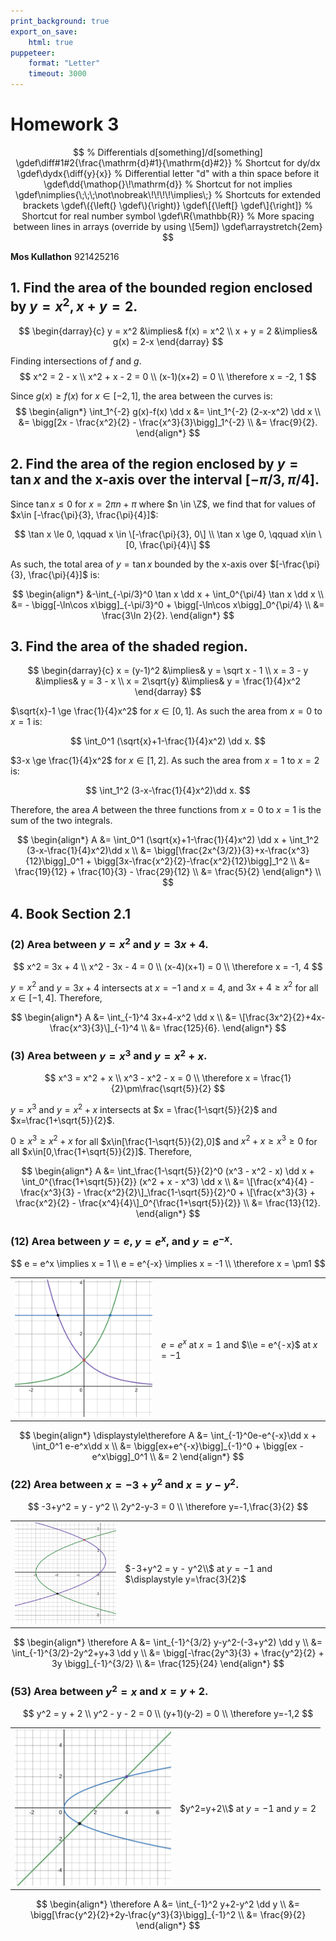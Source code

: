 ```yaml
---
print_background: true
export_on_save:
    html: true
puppeteer:
    format: "Letter"
    timeout: 3000
---
```


# Homework 3

$$
    % Differentials d[something]/d[something]
    \gdef\diff#1#2{\frac{\mathrm{d}#1}{\mathrm{d}#2}}
    % Shortcut for dy/dx
    \gdef\dydx{\diff{y}{x}}
    % Differential letter "d" with a thin space before it
    \gdef\dd{\mathop{}\!\mathrm{d}}
    % Shortcut for not implies
    \gdef\nimplies{\;\;\;\not\nobreak\!\!\!\!\implies\;}
    % Shortcuts for extended brackets
    \gdef\({\left(} \gdef\){\right)}
    \gdef\[{\left[} \gdef\]{\right]}
    % Shortcut for real number symbol
    \gdef\R{\mathbb{R}}
    % More spacing between lines in arrays (override by using \[5em])
    \gdef\arraystretch{2em}
$$

**Mos Kullathon**
921425216

## 1. Find the area of the bounded region enclosed by $y = x^2 , x + y = 2$.

$$
\begin{darray}{c}
    y = x^2 &\implies& f(x) = x^2
    \\
    x + y = 2 &\implies& g(x) = 2-x
\end{darray}
$$

Finding intersections of $f$ and $g$.
$$
    x^2 = 2 - x
    \\
    x^2 + x - 2 = 0
    \\
    (x-1)(x+2) = 0
    \\
    \therefore x = -2, 1
$$

Since $g(x) \ge f(x)$ for $x \in [-2, 1]$, the area between the curves is:
$$
\begin{align*}
    \int_1^{-2} g(x)-f(x) \dd x
    &= \int_1^{-2} (2-x-x^2) \dd x
    \\
    &= \bigg[2x - \frac{x^2}{2} - \frac{x^3}{3}\bigg]_1^{-2}
    \\
    &= \frac{9}{2}.
\end{align*}
$$

## 2. Find the area of the region enclosed by $y=\tan x$ and the x-axis over the interval $[-\pi/3, \pi/4]$.

Since $\tan x \le 0$ for $x = 2\pi n + \pi$ where $n \in \Z$, we find that for values of $x\in [-\frac{\pi}{3}, \frac{\pi}{4}]$:

$$
\tan x \le 0, \qquad x \in \[-\frac{\pi}{3}, 0\]
\\
\tan x \ge 0, \qquad x\in \[0, \frac{\pi}{4}\]
$$

As such, the total area of $y=\tan x$ bounded by the x-axis over $[-\frac{\pi}{3}, \frac{\pi}{4}]$ is:

$$
\begin{align*}
    &-\int_{-\pi/3}^0 \tan x \dd x + \int_0^{\pi/4} \tan x \dd x
    \\
    &= - \bigg[-\ln\cos x\bigg]_{-\pi/3}^0 + \bigg[-\ln\cos x\bigg]_0^{\pi/4}
    \\
    &= \frac{3\ln 2}{2}.
\end{align*}
$$

## 3. Find the area of the shaded region.

$$
\begin{darray}{c}
    x = (y-1)^2 &\implies& y = \sqrt x - 1
    \\
    x = 3 - y &\implies& y = 3 - x
    \\
    x = 2\sqrt{y} &\implies& y = \frac{1}{4}x^2
\end{darray}
$$

$\sqrt{x}-1 \ge \frac{1}{4}x^2$ for $x\in[0, 1]$. As such the area from $x=0$ to $x=1$ is:

$$
\int_0^1 (\sqrt{x}+1-\frac{1}{4}x^2) \dd x.
$$

$3-x \ge \frac{1}{4}x^2$ for $x\in[1, 2]$. As such the area from $x=1$ to $x=2$ is:

$$
\int_1^2 (3-x-\frac{1}{4}x^2)\dd x.
$$

Therefore, the area $A$ between the three functions from $x=0$ to $x=1$ is the sum of the two integrals.

$$
\begin{align*}
    A &=
    \int_0^1 (\sqrt{x}+1-\frac{1}{4}x^2) \dd x + \int_1^2 (3-x-\frac{1}{4}x^2)\dd x
    \\
    &= \bigg[\frac{2x^{3/2}}{3}+x-\frac{x^3}{12}\bigg]_0^1 + \bigg[3x-\frac{x^2}{2}-\frac{x^2}{12}\bigg]_1^2
    \\
    &= \frac{19}{12} + \frac{10}{3} - \frac{29}{12}
    \\
    &= \frac{5}{2}
\end{align*}
\\
$$

## 4. Book Section 2.1

### (2) Area between $y=x^2$ and $y=3x+4$.

$$
x^2 = 3x + 4
\\
x^2 - 3x - 4 = 0
\\
(x-4)(x+1) = 0
\\
\therefore x = -1, 4
$$

$y=x^2$ and $y=3x+4$ intersects at $x = -1$ and $x = 4$, and $3x+4 \ge x^2$ for all $x\in[-1, 4]$. Therefore,

$$
\begin{align*}
    A &= \int_{-1}^4 3x+4-x^2 \dd x
    \\
    &= \[\frac{3x^2}{2}+4x-\frac{x^3}{3}\]_{-1}^4
    \\
    &= \frac{125}{6}.
\end{align*}
$$

### (3) Area between $y=x^3$ and $y=x^2+x$.

$$
x^3 = x^2 + x
\\
x^3 - x^2 - x = 0
\\
\therefore x = \frac{1}{2}\pm\frac{\sqrt{5}}{2}
$$

$y=x^3$ and $y=x^2+x$ intersects at $x = \frac{1-\sqrt{5}}{2}$ and $x=\frac{1+\sqrt{5}}{2}$.

$0 \ge x^3 \ge x^2 + x$ for all $x\in[\frac{1-\sqrt{5}}{2},0]$ and $x^2 + x \ge x^3 \ge 0$ for all $x\in[0,\frac{1+\sqrt{5}}{2}]$. Therefore,

$$
\begin{align*}
    A &= \int_\frac{1-\sqrt{5}}{2}^0 (x^3 - x^2 - x) \dd x
    + \int_0^{\frac{1+\sqrt{5}}{2}} (x^2 + x - x^3) \dd x
    \\
    &= \[\frac{x^4}{4} - \frac{x^3}{3} - \frac{x^2}{2}\]_\frac{1-\sqrt{5}}{2}^0 + \[\frac{x^3}{3} + \frac{x^2}{2} - \frac{x^4}{4}\]_0^{\frac{1+\sqrt{5}}{2}}
    \\
    &= \frac{13}{12}.
\end{align*}
$$

### (12) Area between $y=e$, $y=e^x$, and $y=e^{-x}$.

$$
e = e^x \implies x = 1
\\
e = e^{-x} \implies x = -1
\\
\therefore x = \pm1
$$

<center>

|                                               |                                                     |
| --------------------------------------------- | --------------------------------------------------- |
| <img src="./assets/hw_3_4_12.svg" width=250/> | $e = e^x$ at $x = 1$ and $\\e = e^{-x}$ at $x = -1$ |

</center>

$$
\begin{align*}
    \displaystyle\therefore A &= \int_{-1}^0e-e^{-x}\dd x + \int_0^1 e-e^x\dd x
    \\
    &= \bigg[ex+e^{-x}\bigg]_{-1}^0 + \bigg[ex - e^x\bigg]_0^1
    \\
    &= 2
\end{align*}
$$

### (22) Area between $x=-3+y^2$ and $x=y-y^2$.

$$
-3+y^2 = y - y^2
\\
2y^2-y-3 = 0
\\
\therefore y=-1,\frac{3}{2}
$$

<center>

|                                             |                                                                  |
| ------------------------------------------- | ---------------------------------------------------------------- |
| <img src="assets/hw_3_4_22.svg" width=250/> | $-3+y^2 = y - y^2\\$ at $y=-1$ and $\displaystyle y=\frac{3}{2}$ |

</center>

$$
\begin{align*}
    \therefore A &= \int_{-1}^{3/2} y-y^2-(-3+y^2) \dd y
    \\
    &= \int_{-1}^{3/2}-2y^2+y+3 \dd y
    \\
    &= \bigg[-\frac{2y^3}{3} + \frac{y^2}{2} + 3y \bigg]_{-1}^{3/2}
    \\
    &= \frac{125}{24}
\end{align*}
$$

### (53) Area between $y^2 = x$ and $x=y+2$.

$$
y^2 = y + 2
\\
y^2 - y - 2 = 0
\\
(y+1)(y-2) = 0
\\
\therefore y=-1,2
$$

<center>

|                                             |                                               |
| ------------------------------------------- | --------------------------------------------- |
| <img src="assets/hw_3_4_53.svg" width=250/> | $y^2=y+2\\$ at $\displaystyle y=-1$ and $y=2$ |

</center>

$$
\begin{align*}
    \therefore A &= \int_{-1}^2 y+2-y^2 \dd y
    \\
    &= \bigg[\frac{y^2}{2}+2y-\frac{y^3}{3}\bigg]_{-1}^2
    \\
    &= \frac{9}{2}
\end{align*}
$$
